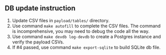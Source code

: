 ## DB update instruction

1. Update CSV files in `payload/tables/` directory.
2. Use command `make autofill` to complete the CSV files. The command is incomprehensive, you may need to debug the code all the way.
4. Use command `make devdb log-devdb` to create a Postgres instance and verify the payload CSVs.
5. If #4 passed, use command `make export-sqlite` to build SQLite db file.
